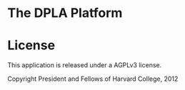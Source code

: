 The DPLA Platform
=======

License
========
This application is released under a AGPLv3 license.

Copyright President and Fellows of Harvard College, 2012

